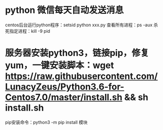 # python 微信每天自动发送消息
centos后台运行python程序：setsid python xxx.py
查看所有进程：ps -aux
杀死指定进程：kill -9 pid
# 服务器安装python3，链接pip，修复yum，一键安装脚本：wget https://raw.githubusercontent.com/LunacyZeus/Python3.6-for-Centos7.0/master/install.sh && sh install.sh
pip安装命令：python3 -m pip install 模块
